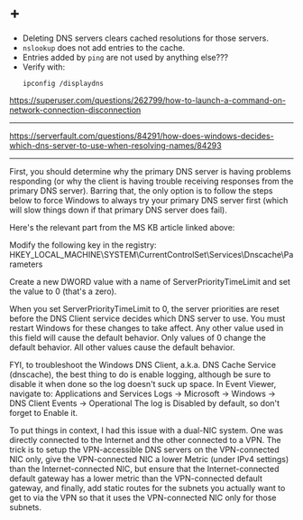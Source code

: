 # +

- Deleting DNS servers clears cached resolutions for those servers.
- `nslookup` does not add entries to the cache.
- Entries added by `ping` are not used by anything else???
- Verify with:
    ```
    ipconfig /displaydns
    ```

https://superuser.com/questions/262799/how-to-launch-a-command-on-network-connection-disconnection

---

https://serverfault.com/questions/84291/how-does-windows-decides-which-dns-server-to-use-when-resolving-names/84293

---

First, you should determine why the primary DNS server is having problems responding (or why the client is having trouble receiving responses from the primary DNS server). Barring that, the only option is to follow the steps below to force Windows to always try your primary DNS server first (which will slow things down if that primary DNS server does fail).

Here's the relevant part from the MS KB article linked above:

Modify the following key in the registry: HKEY_LOCAL_MACHINE\SYSTEM\CurrentControlSet\Services\Dnscache\Parameters

Create a new DWORD value with a name of ServerPriorityTimeLimit and set the value to 0 (that's a zero).

When you set ServerPriorityTimeLimit to 0, the server priorities are reset before the DNS Client service decides which DNS server to use. You must restart Windows for these changes to take affect. Any other value used in this field will cause the default behavior. Only values of 0 change the default behavior. All other values cause the default behavior.

FYI, to troubleshoot the Windows DNS Client, a.k.a. DNS Cache Service (dnscache), the best thing to do is enable logging, although be sure to disable it when done so the log doesn't suck up space. In Event Viewer, navigate to: Applications and Services Logs -> Microsoft -> Windows -> DNS Client Events -> Operational The log is Disabled by default, so don't forget to Enable it.

To put things in context, I had this issue with a dual-NIC system. One was directly connected to the Internet and the other connected to a VPN. The trick is to setup the VPN-accessible DNS servers on the VPN-connected NIC only, give the VPN-connected NIC a lower Metric (under IPv4 settings) than the Internet-connected NIC, but ensure that the Internet-connected default gateway has a lower metric than the VPN-connected default gateway, and finally, add static routes for the subnets you actually want to get to via the VPN so that it uses the VPN-connected NIC only for those subnets.
